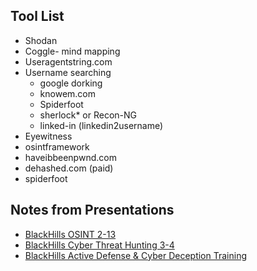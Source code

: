 ## Tool List

- Shodan
- Coggle- mind mapping
- Useragentstring.com
- Username searching
	- google dorking
	- knowem.com
	- Spiderfoot
	- sherlock\* or Recon-NG
	- linked-in (linkedin2username)
- Eyewitness
- osintframework
- haveibbeenpwnd.com 
- dehashed.com (paid)
- spiderfoot

## Notes from Presentations

- [BlackHills OSINT 2-13](BlackHills_Webcast[2-13-20]-OSINT.md)
- [BlackHills Cyber Threat Hunting 3-4](BHCyber_Threat_Hunting_Training.md)
- [BlackHills Active Defense & Cyber Deception Training](BHLongTraining.md)
